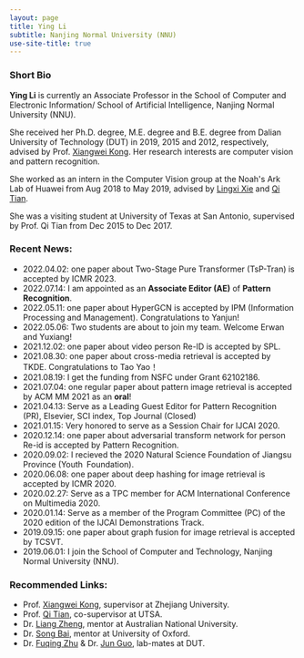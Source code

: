 ```yaml
---
layout: page
title: Ying Li
subtitle: Nanjing Normal University (NNU)
use-site-title: true
---
```


### Short Bio

**Ying Li** is currently an Associate Professor in the School of Computer and Electronic Information/ School of Artificial Intelligence, Nanjing Normal University (NNU).

She received her Ph.D. degree, M.E. degree and B.E. degree from Dalian University of Technology (DUT) in 2019, 2015 and 2012, respectively, advised by Prof. [Xiangwei Kong](https://person.zju.edu.cn/en/0015183). Her research interests are computer vision and pattern recognition.

She worked as an intern in the Computer Vision group at the Noah's Ark Lab of Huawei from Aug 2018 to May 2019, advised by [Lingxi Xie](http://lingxixie.com/Home.html) and [Qi Tian](http://www.cs.utsa.edu/~qitian/).

She was a visiting student at University of Texas at San Antonio, supervised by Prof. Qi Tian from Dec 2015 to Dec 2017.



### Recent News:
+ 2022.04.02: one paper about Two-Stage Pure Transformer (TsP-Tran) is accepted by ICMR 2023.
+ 2022.07.14: I am appointed as an **Associate Editor (AE)** of **Pattern Recognition**.
+ 2022.05.11: one paper about HyperGCN is accepted by IPM (Information Processing and Management). Congratulations to Yanjun!
+ 2022.05.06: Two students are about to join my team. Welcome Erwan and Yuxiang!
+ 2021.12.02: one paper about video person Re-ID is accepted by SPL.
+ 2021.08.30: one paper about cross-media retrieval is accepted by TKDE. Congratulations to Tao Yao！
+ 2021.08.19: I get the funding from NSFC under Grant 62102186.
+ 2021.07.04: one regular paper about pattern image retrieval is accepted by ACM MM 2021 as an **oral**!
+ 2021.04.13: Serve as a Leading Guest Editor for Pattern Recognition (PR), Elsevier, SCI index, Top Journal (Closed)
+ 2021.01.15: Very honored to serve as a Session Chair for IJCAI 2020.
+ 2020.12.14: one paper about adversarial transform network for person Re-id is accepted by Pattern Recognition.
+ 2020.09.02: I recieved the 2020 Natural Science Foundation of Jiangsu Province (Youth Foundation).
+ 2020.06.08: one paper about deep hashing for image retrieval is accepted by ICMR 2020.
+ 2020.02.27: Serve as a TPC member for ACM International Conference on Multimedia 2020.
+ 2020.01.14: Serve as a member of the Program Committee (PC) of the 2020 edition of the IJCAI Demonstrations Track.
+ 2019.09.15: one paper about graph fusion for image retrieval is accepted by TCSVT.
+ 2019.06.01: I join the School of Computer and Technology, Nanjing Normal University (NNU).

### Recommended Links:
- Prof. [Xiangwei Kong](https://person.zju.edu.cn/en/0015183), supervisor at Zhejiang University.
- Prof. [Qi Tian](http://www.cs.utsa.edu/~qitian/), co-supervisor at UTSA.
- Dr. [Liang Zheng](http://www.liangzheng.com.cn/index.html), mentor at Australian National University.
- Dr. [Song Bai](http://www.songbai.site), mentor at University of Oxford.
- Dr. [Fuqing Zhu](https://sites.google.com/site/fqzhu001/) & Dr. [Jun Guo](https://sites.google.com/site/eeguojun), lab-mates at DUT.

